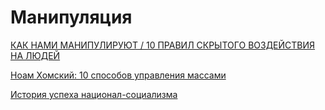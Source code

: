 # Манипуляция

[КАК НАМИ МАНИПУЛИРУЮТ / 10 ПРАВИЛ СКРЫТОГО ВОЗДЕЙСТВИЯ НА ЛЮДЕЙ](https://www.youtube.com/watch?v=62mmEanimRw)

[Ноам Хомский: 10 способов управления массами](https://youtu.be/t5sjvCnU_8c?t=21)

[История успеха национал-социализма](https://www.youtube.com/watch?v=f_rjtcJH51Y)



